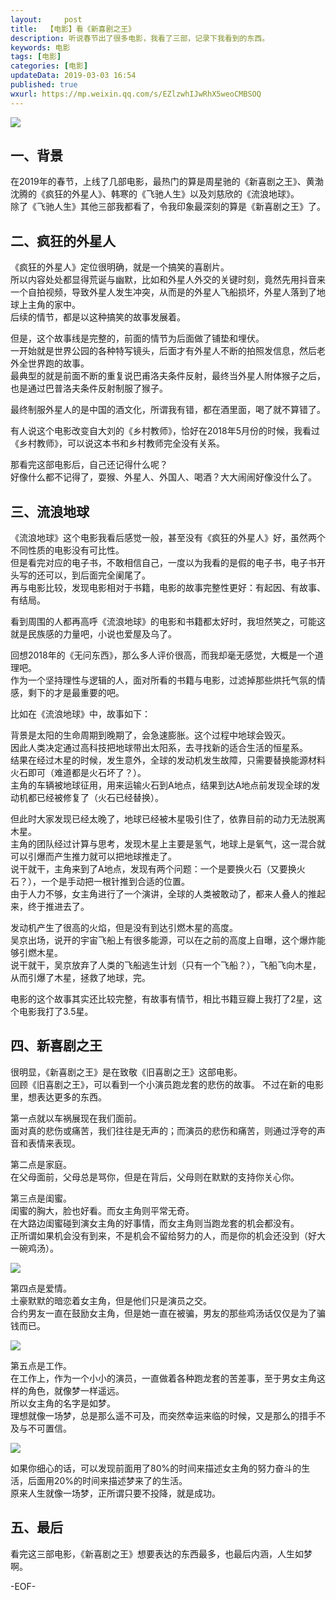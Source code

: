 ```yaml
---   
layout:     post  
title:  【电影】看《新喜剧之王》
description: 听说春节出了很多电影，我看了三部，记录下我看到的东西。  
keywords: 电影
tags: [电影]    
categories: [电影]  
updateData: 2019-03-03 16:54  
published: true 
wxurl: https://mp.weixin.qq.com/s/EZlzwhIJwRhX5weoCMBSOQ  
---  
```



![](http://res2019.tiankonguse.com/images/2019/03/p2448089.jpg)  


## 一、背景


在2019年的春节，上线了几部电影，最热门的算是周星驰的《新喜剧之王》、黄渤沈腾的《疯狂的外星人》、韩寒的《飞驰人生》以及刘慈欣的《流浪地球》。  
除了《飞驰人生》其他三部我都看了，令我印象最深刻的算是《新喜剧之王》了。  


## 二、疯狂的外星人  


《疯狂的外星人》定位很明确，就是一个搞笑的喜剧片。  
所以内容处处都显得荒诞与幽默，比如和外星人外交的关键时刻，竟然先用抖音来一个自拍视频，导致外星人发生冲突，从而是的外星人飞船损坏，外星人落到了地球上主角的家中。  
后续的情节，都是以这种搞笑的故事发展着。  


但是，这个故事线是完整的，前面的情节为后面做了铺垫和埋伏。  
一开始就是世界公园的各种特写镜头，后面才有外星人不断的拍照发信息，然后老外全世界跑的故事。  
最典型的就是前面不断的重复说巴甫洛夫条件反射，最终当外星人附体猴子之后，也是通过巴普洛夫条件反射制服了猴子。  


最终制服外星人的是中国的酒文化，所谓我有错，都在酒里面，喝了就不算错了。  


有人说这个电影改变自大刘的《乡村教师》，恰好在2018年5月份的时候，我看过《乡村教师》，可以说这本书和乡村教师完全没有关系。  


那看完这部电影后，自己还记得什么呢？  
好像什么都不记得了，耍猴、外星人、外国人、喝酒？大大闹闹好像没什么了。  


## 三、流浪地球  


《流浪地球》这个电影我看后感觉一般，甚至没有《疯狂的外星人》好，虽然两个不同性质的电影没有可比性。  
但是看完对应的电子书，不敢相信自己，一度以为我看的是假的电子书，电子书开头写的还可以，到后面完全阑尾了。  
再与电影比较，发现电影相对于书籍，电影的故事完整性更好：有起因、有故事、有结局。  


看到周围的人都再高呼《流浪地球》的电影和书籍都太好时，我坦然笑之，可能这就是民族感的力量吧，小说也爱屋及乌了。  


回想2018年的《无问东西》，那么多人评价很高，而我却毫无感觉，大概是一个道理吧。  
作为一个坚持理性与逻辑的人，面对所看的书籍与电影，过滤掉那些烘托气氛的情感，剩下的才是最重要的吧。  


比如在《流浪地球》中，故事如下：  


背景是太阳的生命周期到晚期了，会急速膨胀。这个过程中地球会毁灭。  
因此人类决定通过高科技把地球带出太阳系，去寻找新的适合生活的恒星系。  
结果在经过木星的时候，发生意外，全球的发动机发生故障，只需要替换能源材料火石即可（难道都是火石坏了？）。  
主角的车辆被地球征用，用来运输火石到A地点，结果到达A地点前发现全球的发动机都已经被修复了（火石已经替换）。 


但此时大家发现已经太晚了，地球已经被木星吸引住了，依靠目前的动力无法脱离木星。  
主角的团队经过计算与思考，发现木星上主要是氢气，地球上是氧气，这一混合就可以引爆而产生推力就可以把地球推走了。  
说干就干，主角来到了A地点，发现有两个问题：一个是要换火石（又要换火石？），一个是手动把一根针推到合适的位置。  
由于人力不够，女主角进行了一个演讲，全球的人类被敢动了，都来人叠人的推起来，终于推进去了。  


发动机产生了很高的火焰，但是没有到达引燃木星的高度。  
吴京出场，说开的宇宙飞船上有很多能源，可以在之前的高度上自曝，这个爆炸能够引燃木星。  
说干就干，吴京放弃了人类的飞船逃生计划（只有一个飞船？），飞船飞向木星，从而引爆了木星，拯救了地球，完。  


电影的这个故事其实还比较完整，有故事有情节，相比书籍豆瓣上我打了2星，这个电影我打了3.5星。  


## 四、新喜剧之王  


很明显，《新喜剧之王》是在致敬《旧喜剧之王》这部电影。  
回顾《旧喜剧之王》，可以看到一个小演员跑龙套的悲伤的故事。 
不过在新的电影里，想表达更多的东西。  


第一点就以车祸展现在我们面前。  
面对真的悲伤或痛苦，我们往往是无声的；而演员的悲伤和痛苦，则通过浮夸的声音和表情来表现。  


第二点是家庭。  
在父母面前，父母总是骂你，但是在背后，父母则在默默的支持你关心你。  


第三点是闺蜜。  
闺蜜的胸大，脸也好看。而女主角则平常无奇。  
在大路边闺蜜碰到演女主角的好事情，而女主角则当跑龙套的机会都没有。  
正所谓如果机会没有到来，不是机会不留给努力的人，而是你的机会还没到（好大一碗鸡汤）。  


![](http://res2019.tiankonguse.com/images/2019/03/001.gif)  


第四点是爱情。  
土豪默默的暗恋着女主角，但是他们只是演员之交。  
合约男友一直在鼓励女主角，但是她一直在被骗，男友的那些鸡汤话仅仅是为了骗钱而已。  


![](http://res2019.tiankonguse.com/images/2019/03/002.gif)  


第五点是工作。  
在工作上，作为一个小小的演员，一直做着各种跑龙套的苦差事，至于男女主角这样的角色，就像梦一样遥远。  
所以女主角的名字是如梦。  
理想就像一场梦，总是那么遥不可及，而突然幸运来临的时候，又是那么的措手不及与不可置信。  


![](http://res2019.tiankonguse.com/images/2019/03/20190303203832.png)  


如果你细心的话，可以发现前面用了80%的时间来描述女主角的努力奋斗的生活，后面用20%的时间来描述梦来了的生活。  
原来人生就像一场梦，正所谓只要不投降，就是成功。  




## 五、最后  


看完这三部电影，《新喜剧之王》想要表达的东西最多，也最后内涵，人生如梦啊。  



-EOF-  


  
